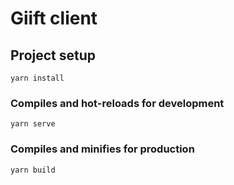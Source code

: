 # Giift client

## Project setup
```
yarn install
```

### Compiles and hot-reloads for development
```
yarn serve
```

### Compiles and minifies for production
```
yarn build
```
